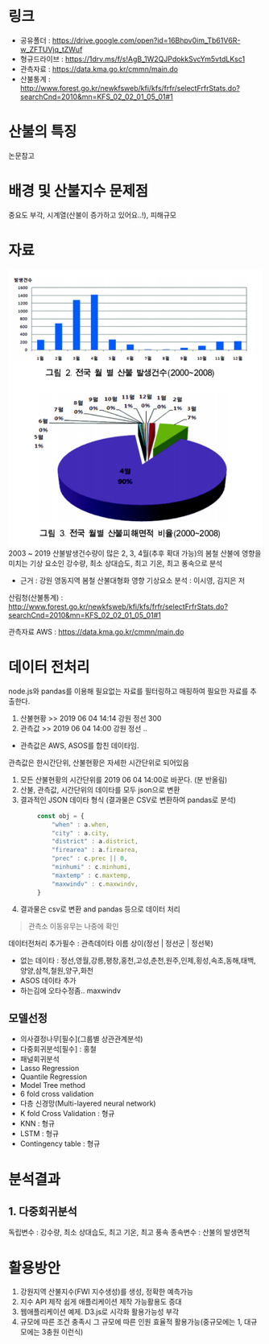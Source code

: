 # 링크 
 - 공유폴더 : https://drive.google.com/open?id=16Bhpv0im_Tb61V6R-w_ZFTUVjq_tZWuf
 - 형규드라이브 : https://1drv.ms/f/s!AgB_1W2QJPdokkSvcYm5vtdLKsc1 
 - 관측자료 : https://data.kma.go.kr/cmmn/main.do
 - 산불통계 : http://www.forest.go.kr/newkfsweb/kfi/kfs/frfr/selectFrfrStats.do?searchCnd=2010&mn=KFS_02_02_01_05_01#1
 

# 산불의 특징
논문참고

# 배경 및 산불지수 문제점
중요도 부각, 시계열(산불이 증가하고 있어요..!), 피해규모

# 자료 

![전국월별산불피해면적](https://raw.githubusercontent.com/wnghdcjfe/wnghdcjfe.github.io/master/빅데이터공모전/img/전국월별산불피해면적.PNG)   
2003 ~ 2019 산불발생건수량이 많은 2, 3, 4월(추후 확대 가능)의 봄철 산불에 영향을 미치는 기상 요소인
강수량, 최소 상대습도, 최고 기온, 최고 풍속으로 분석
 - 근거 : 강원 영동지역 봄철 산불대형화 영향 기상요소 분석 : 이시영, 김지은 저

산림청(산불통계) : http://www.forest.go.kr/newkfsweb/kfi/kfs/frfr/selectFrfrStats.do?searchCnd=2010&mn=KFS_02_02_01_05_01#1
 
관측자료 AWS : https://data.kma.go.kr/cmmn/main.do

# 데이터 전처리
node.js와 pandas를 이용해 필요없는 자료를 필터링하고 매핑하여 필요한 자료를 추출한다.  
1. 산불현황 >> 2019	06	04	14:14 강원 정선 300
2. 관측값 >> 2019 06 04 14:00 강원 정선 .. 
 - 관측값은 AWS, ASOS를 합친 데이타임.

관측값은 한시간단위, 산불현황은 자세한 시간단위로 되어있음

1. 모든 산불현황의 시간단위를 2019 06 04 14:00로 바꾼다. (분 반올림) 
2. 산불, 관측값, 시간단위의 데이타를 모두 json으로 변환
3. 결과적인 JSON 데이타 형식 (결과물은 CSV로 변환하여 pandas로 분석)
```js
        const obj = {
            "when" : a.when, 
            "city" : a.city, 
            "district" : a.district, 
            "firearea" : a.firearea,  
            "prec" : c.prec || 0,
            "minhumi" : c.minhumi,
            "maxtemp" : c.maxtemp,
            "maxwindv" : c.maxwindv,
        }
```
4. 결과물은 csv로 변환 and pandas 등으로 데이터 처리

 > 관측소 이동유무는 나중에 확인

데이터전처리 추가필수 : 관측데이타 이름 상이(정선 | 정선군 | 정선북)
 - 없는 데이타 : 정선,영월,강릉,평창,홍천,고성,춘천,원주,인제,횡성,속초,동해,태백,양양,삼척,철원,양구,화천
 - ASOS 데이타 추가
 - 하는김에 오타수정좀.. maxwindv


## 모델선정
 - 의사결정나무[필수](그룹별 상관관계분석)
 - 다중회귀분석[필수] : 홍철
 - 패널회귀분석
 - Lasso Regression
 - Quantile Regression
 - Model Tree method 
 - 6 fold cross validation
 - 다층 신경망(Multi-layered neural network) 
 - K fold Cross Validation : 형규 
 - KNN : 형규
 - LSTM : 형규
 - Contingency table : 형규
 

# 분석결과

## 1. 다중회귀분석 
독립변수 : 강수량, 최소 상대습도, 최고 기온, 최고 풍속
종속변수 : 산불의 발생면적 

# 활용방안
 1. 강원지역 산불지수(FWI 지수생성)를 생성, 정확한 예측가능
 2. 지수 API 제작 쉽게 애플리케이션 제작 가능활용도 증대
 3. 웹애플리케이션 예제. D3.js로 시각화 활용가능성 부각
 4. 규모에 따른 조건 충족시 그 규모에 따른 인원 효율적 활용가능(중규모에는 1, 대규모에는 3충원 이런식)
